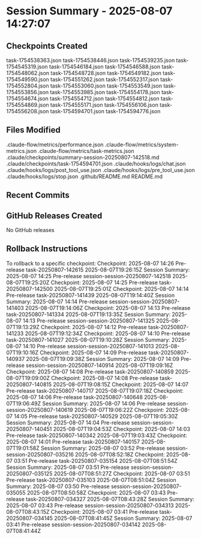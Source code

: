 # Session Summary - 2025-08-07 14:27:07

## Checkpoints Created
task-1754538363.json
task-1754538446.json
task-1754539235.json
task-1754545319.json
task-1754546184.json
task-1754546588.json
task-1754548062.json
task-1754548728.json
task-1754549182.json
task-1754549590.json
task-1754551262.json
task-1754552317.json
task-1754552804.json
task-1754553060.json
task-1754553549.json
task-1754553856.json
task-1754553985.json
task-1754554178.json
task-1754554674.json
task-1754554712.json
task-1754554812.json
task-1754554869.json
task-1754555171.json
task-1754556106.json
task-1754556208.json
task-1754594701.json
task-1754594776.json

## Files Modified
.claude-flow/metrics/performance.json
.claude-flow/metrics/system-metrics.json
.claude-flow/metrics/task-metrics.json
.claude/checkpoints/summary-session-20250807-142518.md
.claude/checkpoints/task-1754594701.json
.claude/hooks/logs/chat.json
.claude/hooks/logs/post_tool_use.json
.claude/hooks/logs/pre_tool_use.json
.claude/hooks/logs/stop.json
.github/README.md
README.md

## Recent Commits


## GitHub Releases Created
No GitHub releases

## Rollback Instructions
To rollback to a specific checkpoint:
Checkpoint: 2025-08-07 14:26	Pre-release	task-20250807-142615	2025-08-07T19:26:15Z
Session Summary: 2025-08-07 14:25	Pre-release	session-session-20250807-142518	2025-08-07T19:25:20Z
Checkpoint: 2025-08-07 14:25	Pre-release	task-20250807-142500	2025-08-07T19:25:01Z
Checkpoint: 2025-08-07 14:14	Pre-release	task-20250807-141439	2025-08-07T19:14:40Z
Session Summary: 2025-08-07 14:14	Pre-release	session-session-20250807-141403	2025-08-07T19:14:06Z
Checkpoint: 2025-08-07 14:13	Pre-release	task-20250807-141334	2025-08-07T19:13:35Z
Session Summary: 2025-08-07 14:13	Pre-release	session-session-20250807-141325	2025-08-07T19:13:29Z
Checkpoint: 2025-08-07 14:12	Pre-release	task-20250807-141233	2025-08-07T19:12:34Z
Checkpoint: 2025-08-07 14:10	Pre-release	task-20250807-141027	2025-08-07T19:10:28Z
Session Summary: 2025-08-07 14:10	Pre-release	session-session-20250807-141013	2025-08-07T19:10:16Z
Checkpoint: 2025-08-07 14:09	Pre-release	task-20250807-140937	2025-08-07T19:09:38Z
Session Summary: 2025-08-07 14:09	Pre-release	session-session-20250807-140914	2025-08-07T19:09:16Z
Checkpoint: 2025-08-07 14:08	Pre-release	task-20250807-140859	2025-08-07T19:09:00Z
Checkpoint: 2025-08-07 14:08	Pre-release	task-20250807-140815	2025-08-07T19:08:15Z
Checkpoint: 2025-08-07 14:07	Pre-release	task-20250807-140717	2025-08-07T19:07:18Z
Checkpoint: 2025-08-07 14:06	Pre-release	task-20250807-140648	2025-08-07T19:06:49Z
Session Summary: 2025-08-07 14:06	Pre-release	session-session-20250807-140619	2025-08-07T19:06:22Z
Checkpoint: 2025-08-07 14:05	Pre-release	task-20250807-140529	2025-08-07T19:05:30Z
Session Summary: 2025-08-07 14:04	Pre-release	session-session-20250807-140451	2025-08-07T19:04:53Z
Checkpoint: 2025-08-07 14:03	Pre-release	task-20250807-140342	2025-08-07T19:03:43Z
Checkpoint: 2025-08-07 14:01	Pre-release	task-20250807-140157	2025-08-07T19:01:58Z
Session Summary: 2025-08-07 03:52	Pre-release	session-session-20250807-035216	2025-08-07T08:52:18Z
Checkpoint: 2025-08-07 03:51	Pre-release	task-20250807-035154	2025-08-07T08:51:54Z
Session Summary: 2025-08-07 03:51	Pre-release	session-session-20250807-035125	2025-08-07T08:51:27Z
Checkpoint: 2025-08-07 03:51	Pre-release	task-20250807-035103	2025-08-07T08:51:04Z
Session Summary: 2025-08-07 03:50	Pre-release	session-session-20250807-035055	2025-08-07T08:50:58Z
Checkpoint: 2025-08-07 03:43	Pre-release	task-20250807-034327	2025-08-07T08:43:28Z
Session Summary: 2025-08-07 03:43	Pre-release	session-session-20250807-034313	2025-08-07T08:43:15Z
Checkpoint: 2025-08-07 03:41	Pre-release	task-20250807-034145	2025-08-07T08:41:45Z
Session Summary: 2025-08-07 03:41	Pre-release	session-session-20250807-034142	2025-08-07T08:41:44Z
